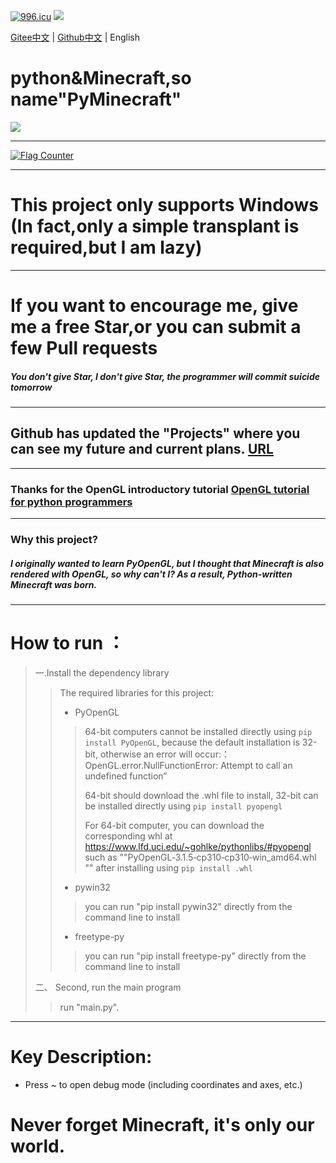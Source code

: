<a href="https://996.icu"><img src="https://img.shields.io/badge/link-996.icu-red.svg" alt="996.icu" /></a>
<img src="https://img.shields.io/badge/Fast-Based on PyOpenGL-blue.svg" />

[Gitee中文](https://gitee.com/this_is_the_best_name/PyMinecraft/) | [Github中文](https://github.com/chinese-wzq/PyMinecraft/) | English
# python&Minecraft,so name"PyMinecraft"
![](https://www.wumouren.xyz/wp-content/uploads/2022/01/pyminecraft.png)
******************************************************************************
<a href="https://info.flagcounter.com/zBbk"><img src="https://s05.flagcounter.com/map/zBbk/size_l/txt_000000/border_CCCCCC/pageviews_1/viewers_0/flags_0/" alt="Flag Counter" border="0"></a>
******************************************************************************
# This project only supports Windows (In fact,only a simple transplant is required,but I am lazy)
******************************************************************************
# If you want to encourage me, give me a free Star,or you can submit a few Pull requests
##### You don't give Star, I don't give Star, the programmer will commit suicide tomorrow
******************************************************************************
## Github has updated the "Projects" where you can see my future and current plans. [URL](https://github.com/yi-ge-shuai-qi-de-kai-fa-zhe/PyMinecraft/projects/)
******************************************************************************
### Thanks for the OpenGL introductory tutorial [OpenGL tutorial for python programmers](https://blog.csdn.net/xufive/article/details/86565130)
******************************************************************************
### Why this project?
##### I originally wanted to learn PyOpenGL, but I thought that Minecraft is also rendered with OpenGL, so why can't I? As a result, Python-written Minecraft was born.
******************************************************************************

# How to run ：
>一.Install the dependency library
>>The required libraries for this project:
>>* PyOpenGL
>>>64-bit computers cannot be installed directly using `pip install PyOpenGL`, because the default installation is 32-bit, otherwise an error will occur:：OpenGL.error.NullFunctionError: Attempt to call an undefined function”
>>>
>>>64-bit should download the .whl file to install, 32-bit can be installed directly using `pip install pyopengl`
>>>
>>>For 64-bit computer, you can download the corresponding whl at https://www.lfd.uci.edu/~gohlke/pythonlibs/#pyopengl such as ""PyOpenGL‑3.1.5‑cp310‑cp310‑win_amd64.whl "" after installing using `pip install .whl`
>>* pywin32
>>>you can run "pip install pywin32" directly from the command line to install
>>* freetype-py
>>>you can run "pip install freetype-py" directly from the command line to install
>
>二、 Second, run the main program
>>run "main.py".
******************************************************************************
# Key Description:
* Press ~ to open debug mode (including coordinates and axes, etc.)
# Never forget Minecraft, it's only our world.
